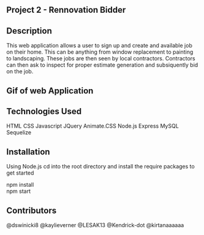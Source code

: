 ## Project 2 - Rennovation Bidder

## Description 

This web application allows a user to sign up and create and available job on their home. This can be anything from window replacement to painting to landscaping. These jobs are then seen by local contractors. Contractors can then ask to inspect for proper estimate generation and subsiquently bid on the job.

## Gif of web Application










## Technologies Used 

HTML
CSS
Javascript
JQuery
Animate.CSS
Node.js
Express
MySQL
Sequelize


## Installation
Using Node.js cd into the root directory and install the require packages to get started

npm install  
npm start  

## Contributors

@dswinicki8
@kaylieverner
@LESAK13
@Kendrick-dot
@kirtanaaaaaa